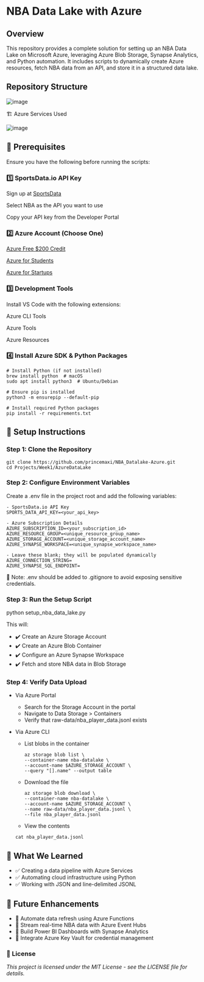# NBA Data Lake with Azure

## Overview

This repository provides a complete solution for setting up an NBA Data Lake on Microsoft Azure, leveraging Azure Blob Storage, Synapse Analytics, and Python automation. 
It includes scripts to dynamically create Azure resources, fetch NBA data from an API, and store it in a structured data lake.

## Repository Structure
![image](https://github.com/user-attachments/assets/77a58fdc-85fd-48f0-aea9-7e31205c44ea)

🏗️ Azure Services Used

![image](https://github.com/user-attachments/assets/33be52dd-ec0f-4fb7-b3d6-53ebb6d44337)

## 📌 Prerequisites

Ensure you have the following before running the scripts:

### 1️⃣ SportsData.io API Key

Sign up at [SportsData](SportsData.io)

Select NBA as the API you want to use

Copy your API key from the Developer Portal

### 2️⃣ Azure Account (Choose One)

[Azure Free $200 Credit](https://azure.microsoft.com/en-us/pricing/purchase-options/azure-account/search?ef_id=_k_Cj0KCQiA-5a9BhCBARIsACwMkJ67jIcqe3S-QU-D_O1aHxhjC1WkH61u0loQD0H5-tu3OJsRpoy8uz4aAnepEALw_wcB_k_&OCID=AIDcmm5edswduu_SEM__k_Cj0KCQiA-5a9BhCBARIsACwMkJ67jIcqe3S-QU-D_O1aHxhjC1WkH61u0loQD0H5-tu3OJsRpoy8uz4aAnepEALw_wcB_k_&gad_source=1&gclid=Cj0KCQiA-5a9BhCBARIsACwMkJ67jIcqe3S-QU-D_O1aHxhjC1WkH61u0loQD0H5-tu3OJsRpoy8uz4aAnepEALw_wcB)

[Azure for Students](https://azure.microsoft.com/en-us/free/students)

[Azure for Startups](https://www.microsoft.com/en-us/startups)

### 3️⃣ Development Tools

Install VS Code with the following extensions:

Azure CLI Tools

Azure Tools

Azure Resources

### 4️⃣ Install Azure SDK & Python Packages
```
# Install Python (if not installed)
brew install python  # macOS
sudo apt install python3  # Ubuntu/Debian

# Ensure pip is installed
python3 -m ensurepip --default-pip

# Install required Python packages
pip install -r requirements.txt

```

## 🚀 Setup Instructions

### Step 1: Clone the Repository
```
git clone https://github.com/princemaxi/NBA_Datalake-Azure.git
cd Projects/Week1/AzureDataLake
```
###  Step 2: Configure Environment Variables

Create a .env file in the project root and add the following variables:
```
- SportsData.io API Key
SPORTS_DATA_API_KEY=<your_api_key>

- Azure Subscription Details
AZURE_SUBSCRIPTION_ID=<your_subscription_id>
AZURE_RESOURCE_GROUP=<unique_resource_group_name>
AZURE_STORAGE_ACCOUNT=<unique_storage_account_name>
AZURE_SYNAPSE_WORKSPACE=<unique_synapse_workspace_name>

- Leave these blank; they will be populated dynamically
AZURE_CONNECTION_STRING=
AZURE_SYNAPSE_SQL_ENDPOINT=
```

🚨 Note: .env should be added to .gitignore to avoid exposing sensitive credentials.

### Step 3: Run the Setup Script

python setup_nba_data_lake.py

This will:
- ✔️ Create an Azure Storage Account
- ✔️ Create an Azure Blob Container
- ✔️ Configure an Azure Synapse Workspace
- ✔️ Fetch and store NBA data in Blob Storage

### Step 4: Verify Data Upload

- Via Azure Portal
    - Search for the Storage Account in the portal
    - Navigate to Data Storage > Containers
    - Verify that raw-data/nba_player_data.jsonl exists

- Via Azure CLI
    - List blobs in the container
      ```
      az storage blob list \
      --container-name nba-datalake \
      --account-name $AZURE_STORAGE_ACCOUNT \
      --query "[].name" --output table
      ```

    - Download the file
      ```
      az storage blob download \
      --container-name nba-datalake \
      --account-name $AZURE_STORAGE_ACCOUNT \
      --name raw-data/nba_player_data.jsonl \
      --file nba_player_data.jsonl
      ```

    - View the contents
    ```
    cat nba_player_data.jsonl
    ```

## 🎯 What We Learned

- ✅ Creating a data pipeline with Azure Services
- ✅ Automating cloud infrastructure using Python
- ✅ Working with JSON and line-delimited JSONL

## 🔮 Future Enhancements

- 📌 Automate data refresh using Azure Functions
- 📌 Stream real-time NBA data with Azure Event Hubs
- 📌 Build Power BI Dashboards with Synapse Analytics
- 📌 Integrate Azure Key Vault for credential management

### 📜 License

_This project is licensed under the MIT License - see the LICENSE file for details._


